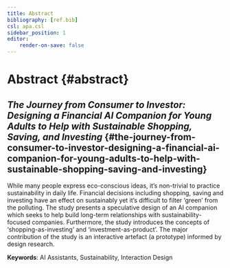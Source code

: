```yaml
---
title: Abstract
bibliography: [ref.bib]
csl: apa.csl
sidebar_position: 1
editor:
    render-on-save: false
---
```


# Abstract {#abstract}

## *The Journey from Consumer to Investor: Designing a Financial AI Companion for Young Adults to Help with Sustainable Shopping, Saving, and Investing* {#the-journey-from-consumer-to-investor-designing-a-financial-ai-companion-for-young-adults-to-help-with-sustainable-shopping-saving-and-investing}

While many people express eco-conscious ideas, it’s non-trivial to practice sustainability in daily life. Financial decisions including shopping, saving and investing have an effect on sustainably yet it’s difficult to filter ‘green’ from the polluting. The study presents a speculative design of an AI companion which seeks to help build long-term relationships with sustainability-focused companies. Furthermore, the study introduces the concepts of ‘shopping-as-investing’ and ‘investment-as-product’. The major contribution of the study is an interactive artefact (a prototype) informed by design research.

**Keywords**: AI Assistants, Sustainability, Interaction Design
